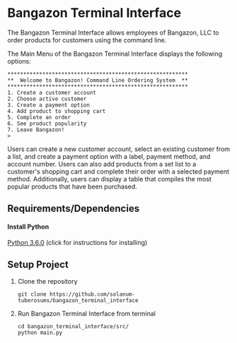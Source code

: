 # Bangazon Terminal Interface

The Bangazon Terminal Interface allows employees of Bangazon, LLC to order products for customers using the command line.

The Main Menu of the Bangazon Terminal Interface displays the following options:

```
*********************************************************
**  Welcome to Bangazon! Command Line Ordering System  **
*********************************************************
1. Create a customer account
2. Choose active customer
3. Create a payment option
4. Add product to shopping cart
5. Complete an order
6. See product popularity
7. Leave Bangazon!
>
```

Users can create a new customer account, select an existing customer from a list, and create a payment option with a label, payment method, and account number. Users can also add products from a set list to a customer's shopping cart and complete their order with a selected payment method. Additionally, users can display a table that compiles the most popular products that have been purchased.

## Requirements/Dependencies
#### Install Python
[Python 3.6.0](https://wiki.python.org/moin/BeginnersGuide/Download) (click for instructions for installing)

## Setup Project
1. Clone the repository
    ```
    git clone https://github.com/solanum-tuberosums/bangazon_terminal_interface
    ```

1. Run Bangazon Terminal Interface from terminal
    ```
    cd bangazon_terminal_interface/src/
    python main.py

    ```